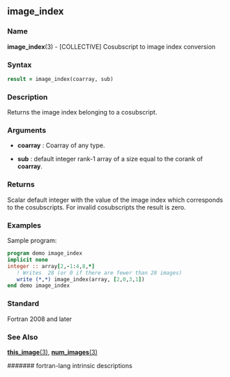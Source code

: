 ## image\_index
### __Name__

__image\_index__(3) - \[COLLECTIVE\] Cosubscript to image index conversion


### __Syntax__
```fortran
result = image_index(coarray, sub)
```
### __Description__

Returns the image index belonging to a cosubscript.

### __Arguments__

  - __coarray__
    : Coarray of any type.

  - __sub__
    : default integer rank-1 array of a size equal to the corank of
    __coarray__.

### __Returns__

Scalar default integer with the value of the image index which
corresponds to the cosubscripts. For invalid cosubscripts the result is
zero.

### __Examples__

Sample program:

```fortran
program demo image_index
implicit none
integer :: array[2,-1:4,8,*]
   ! Writes  28 (or 0 if there are fewer than 28 images)
   write (*,*) image_index(array, [2,0,3,1])
end demo image_index
```

### __Standard__

Fortran 2008 and later

### __See Also__

[__this\_image__(3)](THIS_IMAGE),
[__num\_images__(3)](NUM_IMAGES)

####### fortran-lang intrinsic descriptions
